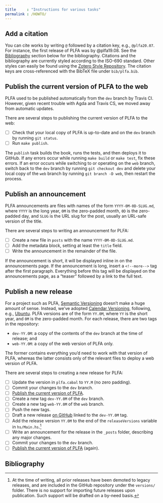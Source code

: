 ```yaml
---
title     : "Instructions for various tasks"
permalink : /HOWTO/
---
```


## Add a citation

You can cite works by writing `@` followed by a citation key, e.g., `@plfa20.07`. For instance, the first release of PLFA was by @plfa19.08. See the [Bibliography](#bibliography) section below for the bibliography. Citations and the bibliography are currently styled according to the ISO-690 standard. Other styles can easily be found using the [Zotero Style Repository][Zotero]. The citation keys are cross-referenced with the BibTeX file under `bib/plfa.bib`.


## Publish the current version of PLFA to the web

PLFA used to be published automatically from the `dev` branch by Travis CI. However, given recent trouble with Agda and Travis CS, we moved away from automatic updates. 

There are several steps to publishing the current version of PLFA to the web:

- [ ] Check that your local copy of PLFA is up-to-date and on the `dev` branch by running `git status`.
- [ ] Run `make publish`.

The `publish` task builds the book, runs the tests, and then deploys it to GitHub. If any errors occur while running `make build` or `make test`, fix these errors. If an error occurs while switching to or operating on the `web` branch, switch back to the `dev` branch by running `git checkout dev` and delete your local copy of the `web` branch by running `git branch -D web`, then restart the process.


## Publish an announcement

PLFA announcements are files with names of the form `YYYY-0M-0D-SLUG.md`, where `YYYY` is the long year, `0M` is the zero-padded month, `0D` is the zero-padded day, and `SLUG` is the URL slug for the post, usually an URL-safe version of the title.

There are several steps to writing an announcement for PLFA:

- [ ] Create a new file in `posts` with the name `YYYY-0M-0D-SLUG.md`.
- [ ] Add the metadata block, setting at least the `title` field.
- [ ] Write the announcement in the remainder of the file.

If the announcement is short, it will be displayed inline in on the announcements page. If the announcement is long, insert a `<!--more-->` tag after the first paragraph. Everything before this tag will be displayed on the announcements page, as a “teaser” followed by a link to the full text.


## Publish a new release

For a project such as PLFA, [Semantic Versioning][SemVer] doesn’t make a huge amount of sense. Instead, we’ve adopted [Calendar Versioning][CalVer], following, e.g., [Ubuntu][Ubuntu]. PLFA versions are of the form `YY.0M`, where `YY` is the short year, and `0M` is the zero-padded month. For each release, there are two tags in the repository:

- `dev-YY.0M`: a copy of the contents of the `dev` branch at the time of release; and
- `web-YY.0M`: a copy of the web version of PLFA only.

The former contains everything you’d need to work with that version of PLFA, whereas the latter consists only of the relevant files to deploy a web version of PLFA.

There are several steps to creating a new release for PLFA:

- [ ] Update the version in `plfa.cabal` to `YY.M` (no zero padding).
- [ ] Commit your changes to the `dev` branch.
- [ ] [Publish the current version of PLFA](#publish-the-current-version-of-plfa-to-the-web).
- [ ] Create a new tag `dev-YY.0M` of the `dev` branch.
- [ ] Create a new tag `web-YY.0M` of the `web` branch.
- [ ] Push the new tags.
- [ ] Draft a new release [on GitHub][releases] linked to the `dev-YY.0M` tag.
- [ ] Add the release version `YY.0M` to the end of the `releaseVersions` variable in `hs/Main.hs`.[^nosupport]
- [ ] Write an announcement for the release in the `_posts` folder, describing any major changes.
- [ ] Commit your changes to the `dev` branch.
- [ ] [Publish the current version of PLFA](#publish-the-current-version-of-PLFA-to-the-web) (again).

## Bibliography

[^nosupport]: At the time of writing, all prior releases have been demoted to legacy releases, and are included in the GitHub repository under the `versions/` folder. There is no support for importing future releases upon publication. Such support will be drafted on a by-need basis.

[releases]: https://github.com/plfa/plfa.github.io/releases

[SemVer]: https://semver.org/
[CalVer]: https://calver.org
[Ubuntu]: https://www.ubuntu.com
[Zotero]: https://www.zotero.org/styles
